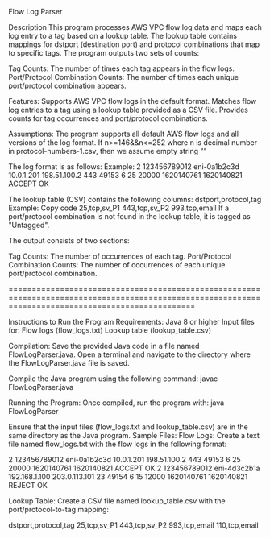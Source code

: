 Flow Log Parser

Description
This program processes AWS VPC flow log data and maps each log entry to a tag based on a lookup table. The lookup table contains mappings for dstport (destination port) and protocol combinations that map to specific tags. The program outputs two sets of counts:

Tag Counts: The number of times each tag appears in the flow logs.
Port/Protocol Combination Counts: The number of times each unique port/protocol combination appears.

Features:
Supports AWS VPC flow logs in the default format.
Matches flow log entries to a tag using a lookup table provided as a CSV file.
Provides counts for tag occurrences and port/protocol combinations.

Assumptions:
The program supports all default AWS flow logs and all versions of the log format.
If n>=146&&n<=252 where n is decimal number in protocol-numbers-1.csv, then we assume empty string ""


The log format is as follows:
<version> <account-id> <interface-id> <srcaddr> <dstaddr> <srcport> <dstport> <protocol> <packets> <bytes> <start> <end> <action> <log-status>
Example:
2 123456789012 eni-0a1b2c3d 10.0.1.201 198.51.100.2 443 49153 6 25 20000 1620140761 1620140821 ACCEPT OK

The lookup table (CSV) contains the following columns:
dstport,protocol,tag
Example:
Copy code
25,tcp,sv_P1
443,tcp,sv_P2
993,tcp,email
If a port/protocol combination is not found in the lookup table, it is tagged as "Untagged".

The output consists of two sections:

Tag Counts: The number of occurrences of each tag.
Port/Protocol Combination Counts: The number of occurrences of each unique port/protocol combination.


====================================================================================================================================================

Instructions to Run the Program
Requirements:
Java 8 or higher
Input files for:
Flow logs (flow_logs.txt)
Lookup table (lookup_table.csv)

Compilation:
Save the provided Java code in a file named FlowLogParser.java.
Open a terminal and navigate to the directory where the FlowLogParser.java file is saved.

Compile the Java program using the following command:
javac FlowLogParser.java

Running the Program:
Once compiled, run the program with:
java FlowLogParser

Ensure that the input files (flow_logs.txt and lookup_table.csv) are in the same directory as the Java program.
Sample Files:
Flow Logs: Create a text file named flow_logs.txt with the flow logs in the following format:

2 123456789012 eni-0a1b2c3d 10.0.1.201 198.51.100.2 443 49153 6 25 20000 1620140761 1620140821 ACCEPT OK
2 123456789012 eni-4d3c2b1a 192.168.1.100 203.0.113.101 23 49154 6 15 12000 1620140761 1620140821 REJECT OK

Lookup Table: Create a CSV file named lookup_table.csv with the port/protocol-to-tag mapping:

dstport,protocol,tag
25,tcp,sv_P1
443,tcp,sv_P2
993,tcp,email
110,tcp,email
